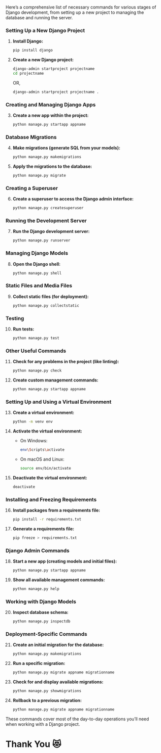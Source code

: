 Here’s a comprehensive list of necessary commands for various stages of Django development, from setting up a new project to managing the database and running the server.

### Setting Up a New Django Project

1. **Install Django:**
   ```bash
   pip install django
   ```

2. **Create a new Django project:**
   ```bash
   django-admin startproject projectname 
   cd projectname
   ```
   OR,
   ```bash
   django-admin startproject projectname .
   ```

### Creating and Managing Django Apps

3. **Create a new app within the project:**
   ```bash
   python manage.py startapp appname
   ```

### Database Migrations

4. **Make migrations (generate SQL from your models):**
   ```bash
   python manage.py makemigrations
   ```

5. **Apply the migrations to the database:**
   ```bash
   python manage.py migrate
   ```

### Creating a Superuser

6. **Create a superuser to access the Django admin interface:**
   ```bash
   python manage.py createsuperuser
   ```

### Running the Development Server

7. **Run the Django development server:**
   ```bash
   python manage.py runserver
   ```

### Managing Django Models

8. **Open the Django shell:**
   ```bash
   python manage.py shell
   ```

### Static Files and Media Files

9. **Collect static files (for deployment):**
   ```bash
   python manage.py collectstatic
   ```

### Testing

10. **Run tests:**
    ```bash
    python manage.py test
    ```

### Other Useful Commands

11. **Check for any problems in the project (like linting):**
    ```bash
    python manage.py check
    ```

12. **Create custom management commands:**
    ```bash
    python manage.py startapp appname
    ```

### Setting Up and Using a Virtual Environment

13. **Create a virtual environment:**
    ```bash
    python -m venv env
    ```

14. **Activate the virtual environment:**
    - On Windows:
      ```bash
      env\Scripts\activate
      ```
    - On macOS and Linux:
      ```bash
      source env/bin/activate
      ```

15. **Deactivate the virtual environment:**
    ```bash
    deactivate
    ```

### Installing and Freezing Requirements

16. **Install packages from a requirements file:**
    ```bash
    pip install -r requirements.txt
    ```

17. **Generate a requirements file:**
    ```bash
    pip freeze > requirements.txt
    ```

### Django Admin Commands

18. **Start a new app (creating models and initial files):**
    ```bash
    python manage.py startapp appname
    ```

19. **Show all available management commands:**
    ```bash
    python manage.py help
    ```

### Working with Django Models

20. **Inspect database schema:**
    ```bash
    python manage.py inspectdb
    ```

### Deployment-Specific Commands

21. **Create an initial migration for the database:**
    ```bash
    python manage.py makemigrations
    ```

22. **Run a specific migration:**
    ```bash
    python manage.py migrate appname migrationname
    ```

23. **Check for and display available migrations:**
    ```bash
    python manage.py showmigrations
    ```

24. **Rollback to a previous migration:**
    ```bash
    python manage.py migrate appname migrationname
    ```

These commands cover most of the day-to-day operations you’ll need when working with a Django project.

# Thank You 😻
